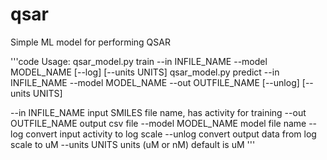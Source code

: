 # qsar
Simple ML model for performing QSAR

'''code
Usage:
qsar_model.py train --in INFILE_NAME --model MODEL_NAME [--log] [--units UNITS]
qsar_model.py predict --in INFILE_NAME --model MODEL_NAME --out OUTFILE_NAME [--unlog] [--units UNITS]

--in INFILE_NAME  input SMILES file name, has activity for training
--out OUTFILE_NAME  output csv file
--model MODEL_NAME  model file name
--log  convert input activity to log scale
--unlog  convert output data from log scale to uM
--units UNITS units (uM or nM) default is uM
'''
